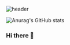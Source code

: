 ![header](https://capsule-render.vercel.app/api?type=Waving&color=auto&height=300&section=header&text=Hello,%20I'm%20Go%20Ha%20na&fontSize=70)

![Anurag's GitHub stats](https://github-readme-stats.vercel.app/api?username=nahago&&show_icons=true&theme=buefy)

### Hi there 👋

<!--
**nahago/nahago** is a ✨ _special_ ✨ repository because its `README.md` (this file) appears on your GitHub profile.

Here are some ideas to get you started:

- 🔭 I’m currently working on ...
- 🌱 I’m currently learning ...
- 👯 I’m looking to collaborate on ...
- 🤔 I’m looking for help with ...
- 💬 Ask me about ...
- 📫 How to reach me: ...
- 😄 Pronouns: ...
- ⚡ Fun fact: ...
-->

